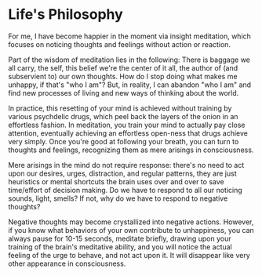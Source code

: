 # Life's Philosophy

For me, I have become happier in the moment via insight meditation, which focuses on noticing thoughts and feelings without action or reaction.

Part of the wisdom of meditation lies in the following: There is baggage we all carry, the self, this belief we're the center of it all, the author of (and subservient to) our own thoughts. How do I stop doing what makes me unhappy, if that's "who I am"? But, in reality, I can abandon "who I am" and find new processes of living and new ways of thinking about the world.

In practice, this resetting of your mind is achieved without training by various psychdelic drugs, which peel back the layers of the onion in an effortless fashion. In meditation, you train your mind to actually pay close attention, eventually achieving an effortless open-ness that drugs achieve very simply. Once you're good at following your breath, you can turn to thoughts and feelings, recognizing them as mere arisings in consciousness.

Mere arisings in the mind do not require response: there's no need to act upon our desires, urges, distraction, and regular patterns, they are just heuristics or mental shortcuts the brain uses over and over to save time/effort of decision making. Do we have to respond to all our noticing sounds, light, smells? If not, why do we have to respond to negative thoughts?

Negative thoughts may become crystallized into negative actions. However, if you know what behaviors of your own contribute to unhappiness, you can always pause for 10-15 seconds, meditate briefly, drawing upon your training of the brain's meditative ability, and you will notice the actual feeling of the urge to behave, and not act upon it. It will disappear like very other appearance in consciousness.
